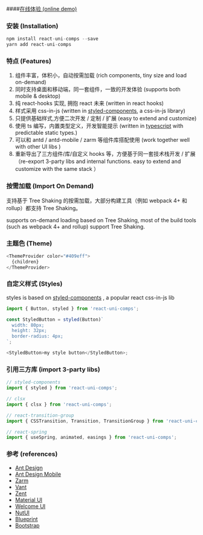 ####[在线体验 (online demo)](https://leonwgc.github.io/react-uni-comps/base)

### 安装 (Installation) 

```js
npm install react-uni-comps --save
yarn add react-uni-comps
```

### 特点 (Features)

1. 组件丰富，体积小，自动按需加载 (rich components, tiny size and load on-demand)
2. 同时支持桌面和移动端，同一套组件，一致的开发体验 (supports both mobile & desktop)
3. 纯 react-hooks 实现, 拥抱 react 未来 (written in react hooks)
4. 样式采用 css-in-js (written in [styled-components](https://styled-components.com/), a css-in-js library)
5. 只提供基础样式,方便二次开发 / 定制 / 扩展 (easy to extend and customize)
6. 使用 ts 编写，内置类型定义，开发智能提示 (written in [typescript](https://www.typescriptlang.org/) with predictable static types.)
7. 可以和 antd / antd-mobile / zarm 等组件库搭配使用 (work together well with other UI libs )
8. 重新导出了三方组件/库/自定义 hooks 等，方便基于同一套技术栈开发 / 扩展 （re-export 3-party libs and internal functions. easy to extend and customize with the same stack ）

### 按需加载 (Import On Demand)

支持基于 Tree Shaking 的按需加载，大部分构建工具（例如 webpack 4+ 和 rollup）都支持 Tree Shaking。

supports on-demand loading based on Tree Shaking, most of the build tools (such as webpack 4+ and rollup) support Tree Shaking.


### 主题色 (Theme)

```js
<ThemeProvider color="#409eff">
  {children}
</ThemeProvider>
```

### 自定义样式 (Styles)
styles is based on [styled-components](https://styled-components.com/) , a popular react css-in-js  lib

```js
import { Button, styled } from 'react-uni-comps';

const StyledButton = styled(Button)`
  width: 80px;
  height: 32px;
  border-radius: 4px;
`;

<StyledButton>my style button</StyledButton>;
```

### 引用三方库 (import 3-party libs)

```js
// styled-components
import { styled } from 'react-uni-comps';

// clsx
import { clsx } from 'react-uni-comps';

// react-transition-group
import { CSSTransition, Transition, TransitionGroup } from 'react-uni-comps';

// react-spring
import { useSpring, animated, easings } from 'react-uni-comps';
```

### 参考 (references)

- [Ant Design](https://ant.design/)
- [Ant Design Mobile](https://next.mobile.ant.design/)
- [Zarm](https://zarm.gitee.io/)
- [Vant](https://vant-contrib.gitee.io/vant/#/zh-CN/home)
- [Zent](https://youzan.github.io/zent/zh/guides/install)
- [Material UI](https://material-ui.com/zh/)
- [Welcome UI](https://www.welcome-ui.com/)
- [NutUI](https://nutui.jd.com/3x/#/)
- [Blueprint](https://blueprintjs.com/)
- [Bootstrap](https://getbootstrap.com/)
